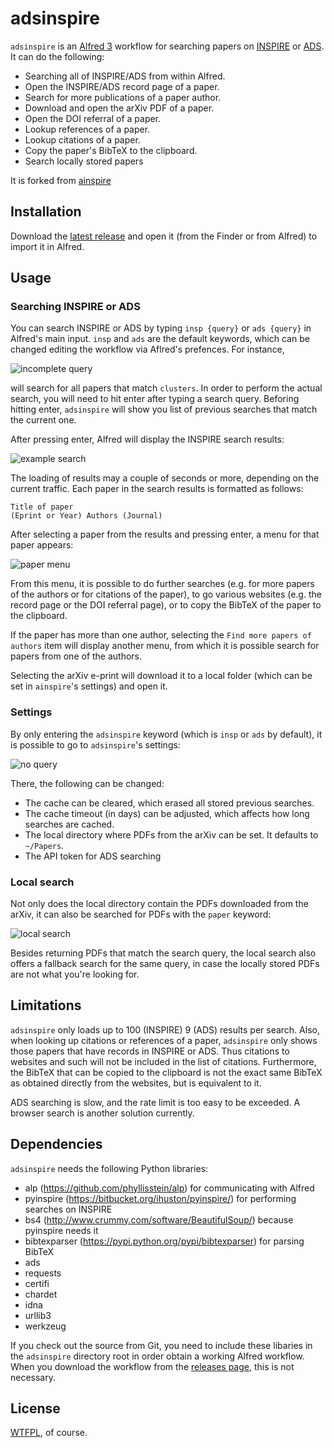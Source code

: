 adsinspire
========

`adsinspire` is an [Alfred 3](http://www.alfredapp.com) workflow for searching papers on [INSPIRE](http://inspirehep.net/) or [ADS](http://www.adsabs.harvard.edu/).
It can do the following:

  * Searching all of INSPIRE/ADS from within Alfred.
  * Open the INSPIRE/ADS record page of a paper.
  * Search for more publications of a paper author.
  * Download and open the arXiv PDF of a paper.
  * Open the DOI referral of a paper.
  * Lookup references of a paper.
  * Lookup citations of a paper.
  * Copy the paper's BibTeX to the clipboard.
  * Search locally stored papers

It is forked from [ainspire](https://github.com/teake/ainspir/)

Installation
------------

Download the [latest release](https://github.com/TuahZh/adsinspire/releases/)
and open it (from the Finder or from Alfred) to import it in Alfred.

Usage
-----

### Searching INSPIRE or ADS ###

You can search INSPIRE or ADS by typing `insp {query}` or `ads {query}` in Alfred's main input. `insp` and `ads` are the default keywords,
which can be changed editing the workflow via Aflred's prefences. For instance,

![incomplete query](https://raw.github.com/TuahZh/adsinspire/master/screenshots/incomplete_query.png)

will search for all papers that match `clusters`. In order to perform the actual
search, you will need to hit enter after typing a search query. Beforing hitting
enter, `adsinspire` will show you list of previous searches that match the
current one.

After pressing enter, Alfred will display the INSPIRE search results:

![example search](https://raw.github.com/TuahZh/adsinspire/master/screenshots/complete_query.png)

The loading of results may a couple of seconds or more, depending on the current traffic.
Each paper in the search results is formatted as follows:

    Title of paper
    (Eprint or Year) Authors (Journal)

After selecting a paper from the results and pressing enter, a menu for that paper appears:

![paper menu](https://raw.github.com/TuahZh/adsinspire/master/screenshots/paper_menu.png)

From this menu, it is possible to do further searches (e.g. for more papers of the authors
or for citations of the paper), to go various websites (e.g. the record page
or the DOI referral page), or to copy the BibTeX of the paper to the clipboard.

If the paper has more than one author, selecting the `Find more papers of authors` item
will display another menu, from which it is possible search for papers from one of the authors.

Selecting the arXiv e-print will download it to a local folder (which can be set
in `ainspire`'s settings) and open it.

### Settings ###

By only entering the `adsinspire` keyword (which is `insp` or `ads` by default), it is possible
to go to `adsinspire`'s settings:

![no query](https://raw.github.com/teake/ainspire/master/screenshots/no_query.png)

There, the following can be changed:

  * The cache can be cleared, which erased all stored previous searches.
  * The cache timeout (in days) can be adjusted, which affects how long searches are cached.
  * The local directory where PDFs from the arXiv can be set. It defaults to `~/Papers`.
  * The API token for ADS searching

### Local search ###

Not only does the local directory contain the PDFs downloaded from the arXiv, it can
also be searched for PDFs with the `paper` keyword:

![local search](https://raw.github.com/TuahZh/adsinspire/master/screenshots/local_search.png)

Besides returning PDFs that match the search query, the local search also offers a fallback
search for the same query, in case the locally stored PDFs are not what you're looking
for.


Limitations
-----------

`adsinspire` only loads up to 100 (INSPIRE) 9 (ADS) results per search. Also, when looking up citations or references
of a paper, `adsinspire` only shows those papers that have records in INSPIRE or ADS. Thus citations to
websites and such will not be included in the list of citations.
Furthermore, the BibTeX that can be copied to the clipboard is not the exact same BibTeX as
obtained directly from the websites, but is equivalent to it.

ADS searching is slow, and the rate limit is too easy to be exceeded. A browser search is another solution currently.

Dependencies
------------

`adsinspire` needs the following Python libraries:

  * alp (https://github.com/phyllisstein/alp)
    for communicating with Alfred 
  * pyinspire (https://bitbucket.org/ihuston/pyinspire/)
    for performing searches on INSPIRE
  * bs4 (http://www.crummy.com/software/BeautifulSoup/)
    because pyinspire needs it
  * bibtexparser (https://pypi.python.org/pypi/bibtexparser)
    for parsing BibTeX
  * ads
  * requests
  * certifi
  * chardet
  * idna
  * urllib3
  * werkzeug


If you check out the source from Git, you need to include these libaries in the `adsinspire`
directory root in order obtain a working Alfred workflow. When you download the workflow from
the [releases page](https://github.com/TuahZh/adsinspire/releases), this is not necessary.

License
-------

[WTFPL](http://www.wtfpl.net/about/), of course.
